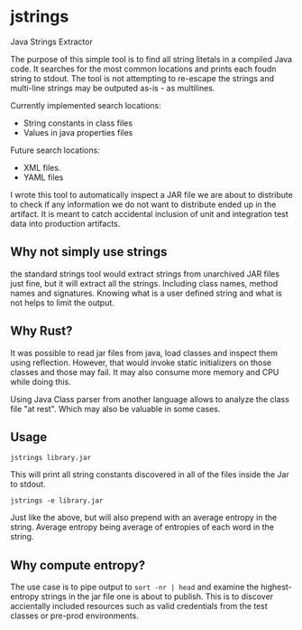 # jstrings
Java Strings Extractor

The purpose of this simple tool is to find all string litetals in a compiled Java code.
It searches for the most common locations and prints each foudn string to stdout.
The tool is not attempting to re-escape the strings and multi-line strings may be
outputed as-is - as multilines.

Currently implemented search locations:
- String constants in class files
- Values in java properties files

Future search locations:
- XML files.
- YAML files

I wrote this tool to automatically inspect a JAR file we are about to distribute
to check if any information we do not want to distribute ended up in the artifact.
It is meant to catch accidental inclusion of unit and integration test data into
production artifacts.

## Why not simply use strings

the standard strings tool would extract strings from unarchived JAR files just fine,
but it will extract all the strings. Including class names, method names and signatures.
Knowing what is a user defined string and what is not helps to limit the output.

## Why Rust?

It was possible to read jar files from java, load classes and inspect them using 
reflection. However, that would invoke static initializers on those classes and
those may fail. It may also consume more memory and CPU while doing this.

Using Java Class parser from another language allows to analyze the class
file "at rest". Which may also be valuable in some cases.

## Usage

```
jstrings library.jar
```
This will print all string constants discovered in all of the files inside the Jar to stdout.


```
jstrings -e library.jar
```

Just like the above, but will also prepend with an average entropy in the string.
Average entropy being average of entropies of each word in the string.

## Why compute entropy?

The use case is to pipe output to `sort -nr | head` and examine the highest-entropy strings
in the jar file one is about to publish. This is to discover accientally included resources
such as valid credentials from the test classes or pre-prod environments.
